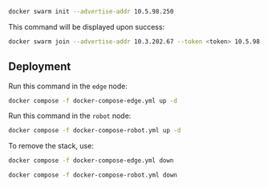 ```bash
docker swarm init --advertise-addr 10.5.98.250
```

This command will be displayed upon success: 
```bash
docker swarm join --advertise-addr 10.3.202.67 --token <token> 10.5.98.250:2377
``` 

## Deployment

Run this command in the `edge` node: 
```bash
docker compose -f docker-compose-edge.yml up -d
```

Run this command in the `robot` node: 
```bash
docker compose -f docker-compose-robot.yml up -d
```

To remove the stack, use: 
```bash
docker compose -f docker-compose-edge.yml down
```

```bash
docker compose -f docker-compose-robot.yml down
```





